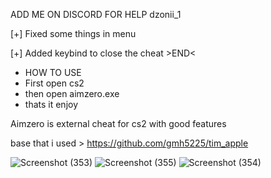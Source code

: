 ADD ME ON DISCORD FOR HELP dzonii_1

[+] Fixed some things in menu

[+] Added keybind to close the cheat >END<

- HOW TO USE
- First open cs2
- then open aimzero.exe
- thats it enjoy

Aimzero is external cheat for cs2 with good features


base that i used > https://github.com/gmh5225/tim_apple

![Screenshot (353)](https://github.com/user-attachments/assets/dc9b4f52-066a-4324-8d69-903532bb5d2a)
![Screenshot (355)](https://github.com/user-attachments/assets/9c8ca4c0-cccd-42c3-8b49-488cd0ba99f0)
![Screenshot (354)](https://github.com/user-attachments/assets/25b8dd41-c6eb-4501-922d-8de9a97118fe)
